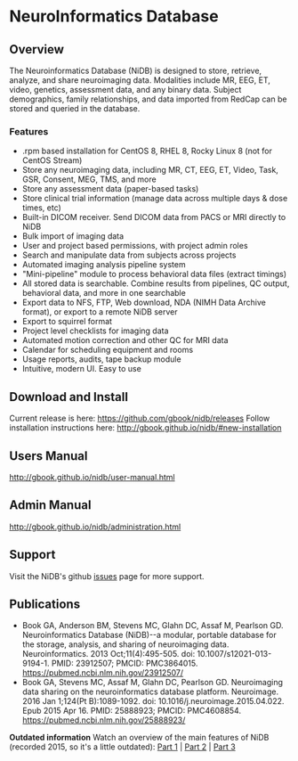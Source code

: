 # NeuroInformatics Database

## Overview
The Neuroinformatics Database (NiDB) is designed to store, retrieve, analyze, and share neuroimaging data. Modalities include MR, EEG, ET, video, genetics, assessment data, and any binary data. Subject demographics, family relationships, and data imported from RedCap can be stored and queried in the database.

### Features
* .rpm based installation for CentOS 8, RHEL 8, Rocky Linux 8 (not for CentOS Stream)
* Store any neuroimaging data, including MR, CT, EEG, ET, Video, Task, GSR, Consent, MEG, TMS, and more
* Store any assessment data (paper-based tasks)
* Store clinical trial information (manage data across multiple days & dose times, etc)
* Built-in DICOM receiver. Send DICOM data from PACS or MRI directly to NiDB
* Bulk import of imaging data
* User and project based permissions, with project admin roles
* Search and manipulate data from subjects across projects
* Automated imaging analysis pipeline system
* "Mini-pipeline" module to process behavioral data files (extract timings)
* All stored data is searchable. Combine results from pipelines, QC output, behavioral data, and more in one searchable
* Export data to NFS, FTP, Web download, NDA (NIMH Data Archive format), or export to a remote NiDB server
* Export to squirrel format
* Project level checklists for imaging data
* Automated motion correction and other QC for MRI data
* Calendar for scheduling equipment and rooms
* Usage reports, audits, tape backup module
* Intuitive, modern UI. Easy to use

## Download and Install
Current release is here: https://github.com/gbook/nidb/releases
Follow installation instructions here: http://gbook.github.io/nidb/#new-installation

## Users Manual
http://gbook.github.io/nidb/user-manual.html

## Admin Manual
http://gbook.github.io/nidb/administration.html

## Support
Visit the NiDB's github <a href="https://github.com/gbook/nidb/issues">issues</a> page for more support.

## Publications
* Book GA, Anderson BM, Stevens MC, Glahn DC, Assaf M, Pearlson GD. Neuroinformatics Database (NiDB)--a modular, portable database for the storage, analysis, and sharing of neuroimaging data. Neuroinformatics. 2013 Oct;11(4):495-505. doi: 10.1007/s12021-013-9194-1. PMID: 23912507; PMCID: PMC3864015. https://pubmed.ncbi.nlm.nih.gov/23912507/
* Book GA, Stevens MC, Assaf M, Glahn DC, Pearlson GD. Neuroimaging data sharing on the neuroinformatics database platform. Neuroimage. 2016 Jan 1;124(Pt B):1089-1092. doi: 10.1016/j.neuroimage.2015.04.022. Epub 2015 Apr 16. PMID: 25888923; PMCID: PMC4608854. https://pubmed.ncbi.nlm.nih.gov/25888923/

**Outdated information**
Watch an overview of the main features of NiDB (recorded 2015, so it's a little outdated): <a href="https://youtu.be/tOX7VamHGvM">Part 1</a> | <a href="https://youtu.be/dX11HRj_kEs">Part 2</a> | <a href="https://youtu.be/aovrq-oKO-M">Part 3</a>
